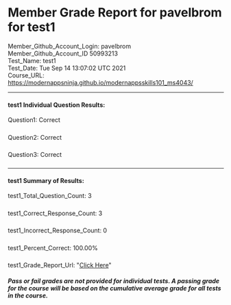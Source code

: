 # Member Grade Report for pavelbrom for test1  
   
Member_Github_Account_Login: pavelbrom  
Member_Github_Account_ID 50993213  
Test_Name: test1  
Test_Date: Tue Sep 14 13:07:02 UTC 2021  
Course_URL: https://modernappsninja.github.io/modernappsskills101_ms4043/  
   
---  
#### test1 Individual Question Results:  
Question1: Correct  
#####  
Question2: Correct  
#####  
Question3: Correct  
#####  
---  
#### test1 Summary of Results:  
test1_Total_Question_Count: 3  
#####  
test1_Correct_Response_Count: 3  
#####  
test1_Incorrect_Response_Count: 0  
#####  
test1_Percent_Correct: 100.00%  
#####  
test1_Grade_Report_Url: "[Click Here](https://github.com/modernappsninjas/pavelbrom/blob/main/static/userdata/courses/modernappsskills101_ms4043/grade_report.pr195.test1.md)"
##### Pass or fail grades are not provided for individual tests. A passing grade for the course will be based on the cumulative average grade for all tests in the course.  
